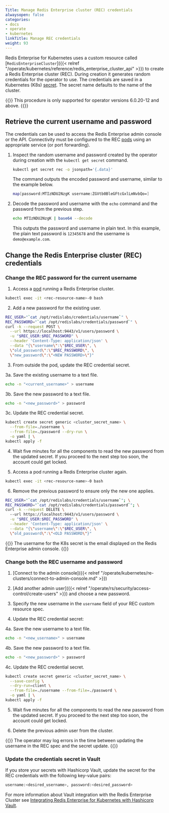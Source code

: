 ```yaml
---
Title: Manage Redis Enterprise cluster (REC) credentials
alwaysopen: false
categories:
- docs
- operate
- kubernetes
linkTitle: Manage REC credentials
weight: 93
---
```

Redis Enterprise for Kubernetes uses a custom resource called [`RedisEnterpriseCluster`]({{< relref "/operate/kubernetes/reference/redis_enterprise_cluster_api" >}}) to create a Redis Enterprise cluster (REC). During creation it generates random credentials for the operator to use. The credentials are saved in a Kubernetes (K8s) [secret](https://kubernetes.io/docs/concepts/configuration/secret/). The secret name defaults to the name of the cluster.

{{<note>}}
This procedure is only supported for operator versions 6.0.20-12 and above.
{{</note>}}

## Retrieve the current username and password

The credentials can be used to access the Redis Enterprise admin console or the API. Connectivity must be configured to the REC [pods](https://kubernetes.io/docs/concepts/workloads/pods/) using an appropriate service (or port forwarding).

1. Inspect the random username and password created by the operator during creation with the `kubectl get secret` command.

    ```sh
    kubectl get secret rec -o jsonpath='{.data}'
    ```

    The command outputs the encoded password and username, similar to the example below.

      ```sh
      map[password:MTIzNDU2NzgK username:ZGVtb0BleGFtcGxlLmNvbQo=]
      ```

1. Decode the password and username with the `echo` command and the password from the previous step.

    ```bash
    echo MTIzNDU2NzgK | base64 --decode
    ```

    This outputs the password and username in plain text. In this example, the plain text password is `12345678` and the username is `demo@example.com`.

## Change the Redis Enterprise cluster (REC) credentials

### Change the REC password for the current username

1. Access a [pod](https://kubernetes.io/docs/concepts/workloads/pods/) running a Redis Enterprise cluster.

```sh
kubectl exec -it <rec-resource-name>-0 bash
```

2. Add a new password for the existing user.

```bash
REC_USER="`cat /opt/redislabs/credentials/username`" \
REC_PASSWORD="`cat /opt/redislabs/credentials/password`" \
curl -k --request POST \
  --url https://localhost:9443/v1/users/password \
  -u "$REC_USER:$REC_PASSWORD" \
  --header 'Content-Type: application/json' \
  --data "{\"username\":\"$REC_USER\", \
  \"old_password\":\"$REC_PASSWORD\", \
  \"new_password\":\"<NEW PASSWORD>\"}"
```

3. From outside the pod, update the REC credential secret.

3a. Save the existing username to a text file.

```sh
echo -n "<current_username>" > username 
```

3b. Save the new password to a text file.

```sh
echo -n "<new_password>" > password
```

3c. Update the REC credential secret.

```sh
kubectl create secret generic <cluster_secret_name> \
  --from-file=./username \
  --from-file=./password --dry-run \
  -o yaml | \
kubectl apply -f 
```

4. Wait five minutes for all the components to read the new password from the updated secret. If you proceed to the next step too soon, the account could get locked.

5. Access a pod running a Redis Enterprise cluster again.

```sh
kubectl exec -it <rec-resource-name>-0 bash
```

6. Remove the previous password to ensure only the new one applies.

```sh
REC_USER="`cat /opt/redislabs/credentials/username`"; \
REC_PASSWORD="`cat /opt/redislabs/credentials/password`"; \
curl -k --request DELETE \ 
  --url https://localhost:9443/v1/users/password \
  -u "$REC_USER:$REC_PASSWORD" \
  --header 'Content-Type: application/json' \
  --data "{\"username\":\"$REC_USER\", \
  \"old_password\":\"<OLD PASSWORD\"}"
```

{{<note>}} The username for the K8s secret is the email displayed on the Redis Enterprise admin console. {{</note>}}

### Change both the REC username and password

1. [Connect to the admin console]({{< relref "/operate/kubernetes/re-clusters/connect-to-admin-console.md" >}})

2. [Add another admin user]({{< relref "/operate/rs/security/access-control/create-users" >}}) and choose a new password.

3. Specify the new username in the `username` field of your REC custom resource spec.

4. Update the REC credential secret:

4a. Save the new username to a text file.

```sh
echo -n "<new_username>" > username
```

4b. Save the new password to a text file.

```sh
echo -n "<new_password>" > password
```

4c. Update the REC credential secret.

```sh
kubectl create secret generic <cluster_secret_name> \
  --save-config \
  --dry-run=client \
  --from-file=./username --from-file=./password \
  -o yaml | \
kubectl apply -f
```

5. Wait five minutes for all the components to read the new password from the updated secret. If you proceed to the next step too soon, the account could get locked.

6. Delete the previous admin user from the cluster.

{{<note>}}
The operator may log errors in the time between updating the username in the REC spec and the secret update.
{{</note>}}

### Update the credentials secret in Vault

If you store your secrets with Hashicorp Vault, update the secret for the REC credentials with the following key-value pairs:

```sh
username:<desired_username>, password:<desired_password>
```

For more information about Vault integration with the Redis Enterprise Cluster see [Integrating Redis Enterprise for Kubernetes with Hashicorp Vault](https://github.com/RedisLabs/redis-enterprise-k8s-docs/blob/master/vault/README.md).
